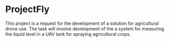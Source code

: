 # ProjectFly
This project is a request for the development of a solution for agricultural drone use. The task will involve development of the a system for measuring the liquid level in a UAV tank for spraying agricultural crops.

